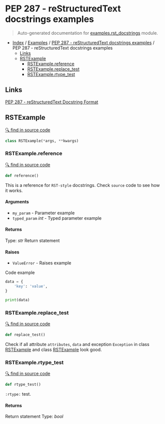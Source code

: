# PEP 287 - reStructuredText docstrings examples

> Auto-generated documentation for [examples.rst_docstrings](../../examples/rst_docstrings.py) module.

- [Index](../README.md#handsdown-index) / [Examples](index.md#examples) / [PEP 287 - reStructuredText docstrings examples](#pep-287---restructuredtext-docstrings-examples) / PEP 287 - reStructuredText docstrings examples
  - [Links](#links)
  - [RSTExample](#rstexample)
    - [RSTExample.reference](#rstexamplereference)
    - [RSTExample.replace_test](#rstexamplereplace_test)
    - [RSTExample.rtype_test](#rstexamplertype_test)

## Links

[PEP 287 - reStructuredText Docstring Format](https://www.python.org/dev/peps/pep-0287/)

## RSTExample

[🔍 find in source code](../../examples/rst_docstrings.py#L10)

```python
class RSTExample(*args, **kwargs)
```

### RSTExample.reference

[🔍 find in source code](../../examples/rst_docstrings.py#L11)

```python
def reference()
```

This is a reference for ``RST-style`` docstrings. Check `source` code
to see how it works.

#### Arguments

- `my_param` - Parameter example
- `typed_param` *int* - Typed parameter example

#### Returns

Type: *str*
Return statement

#### Raises

- `ValueError` -  Raises example

Code example

```python
data = {
    'key': 'value',
}

print(data)
```

### RSTExample.replace_test

[🔍 find in source code](../../examples/rst_docstrings.py#L40)

```python
def replace_test()
```

Check if all attribute `attributes`, ``data`` and exception `Exception` in
class [RSTExample](#rstexample) and class [RSTExample](#rstexample) look good.

### RSTExample.rtype_test

[🔍 find in source code](../../examples/rst_docstrings.py#L31)

```python
def rtype_test()
```

`:rtype:` test.

#### Returns

Return statement
Type: *bool*
